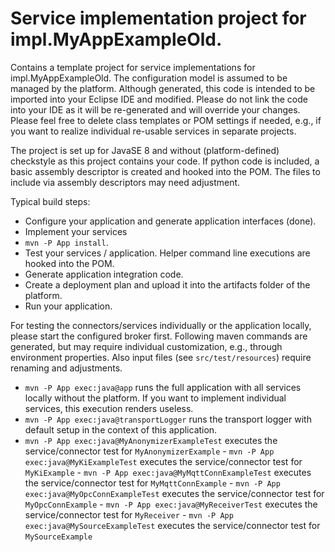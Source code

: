 # Service implementation project for impl.MyAppExampleOld.

Contains a template project for service implementations for impl.MyAppExampleOld. The configuration model is assumed to be 
managed by the platform. Although generated, this code is intended to be imported into your Eclipse IDE and modified. 
Please do not link the code into your IDE as it will be re-generated and will override your changes. Please feel free
to delete class templates or POM settings if needed, e.g., if you want to realize individual re-usable services in 
separate projects.

The project is set up for JavaSE 8 and without (platform-defined) checkstyle as this project contains your code.
If python code is included, a basic assembly descriptor is created and hooked into the POM. The files to include via 
assembly descriptors may need adjustment.

Typical build steps:
 - Configure your application and generate application interfaces (done).
 - Implement your services
 - `mvn -P App install`.
 - Test your services / application. Helper command line executions are hooked into the POM.
 - Generate application integration code.
 - Create a deployment plan and upload it into the artifacts folder of the platform.
 - Run your application.
 
 For testing the connectors/services individually or the application locally, please start the configured broker first. 
 Following maven commands are generated, but may require individual customization, e.g., through environment properties.
 Also input files (see `src/test/resources`) require renaming and adjustments.
 - `mvn -P App exec:java@app` runs the full application with all services locally without the platform. If you want to 
 implement individual services, this execution renders useless.
 - `mvn -P App exec:java@transportLogger` runs the transport logger with default setup in the context of this application.
  - `mvn -P App exec:java@MyAnonymizerExampleTest` executes the service/connector test for `MyAnonymizerExample` - `mvn -P App exec:java@MyKiExampleTest` executes the service/connector test for `MyKiExample` - `mvn -P App exec:java@MyMqttConnExampleTest` executes the service/connector test for `MyMqttConnExample` - `mvn -P App exec:java@MyOpcConnExampleTest` executes the service/connector test for `MyOpcConnExample` - `mvn -P App exec:java@MyReceiverTest` executes the service/connector test for `MyReceiver` - `mvn -P App exec:java@MySourceExampleTest` executes the service/connector test for `MySourceExample`

 

